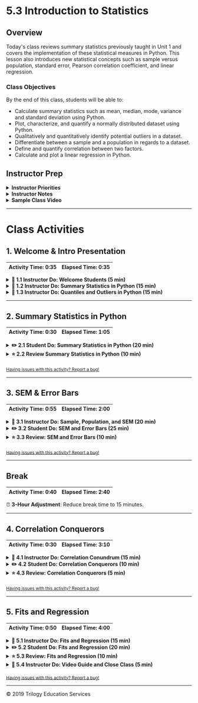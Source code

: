 # 5.3 Introduction to Statistics

## Overview

Today's class reviews summary statistics previously taught in Unit 1 and covers the implementation of these statistical measures in Python. This lesson also introduces new statistical concepts such as sample versus population, standard error, Pearson correlation coefficient, and linear regression.

### Class Objectives

By the end of this class, students will be able to:

* Calculate summary statistics such as mean, median, mode, variance and standard deviation using Python.
* Plot, characterize, and quantify a normally distributed dataset using Python.
* Qualitatively and quantitatively identify potential outliers in a dataset.
* Differentiate between a sample and a population in regards to a dataset.
* Define and quantify correlation between two factors.
* Calculate and plot a linear regression in Python.

## Instructor Prep

<details>
  <summary><strong>Instructor Priorities</strong></summary>

* Students should be able to plot and characterize a dataset using Matplotlib.

* Students should be able to determine which Python module is most appropriate to calculate their summary statistics depending on their datasets.

* Students should be able to identify when they have a sample dataset versus a population dataset.

* Students should be able to differentiate between a correlation and a regression analysis.

</details>

<details>
    <summary><strong>Instructor Notes</strong></summary>

* You may find that this lesson falls on a weekday due to a holiday shifting the course schedule. In this case, we have provided notes within the LP that will allow you to **easily adjust the length of the lesson to fit into a weekday class**.

  * Be on the lookout for a ⏰**3-Hour Adjustment** note at the top of activities in this Lesson Plan. If this class is being taught on a weekday, please utilize the directions found in the note. Keep in mind that breaks will be reduced from 40 minutes to the typical 15 minutes for a weekday class as well.

  * Shortening these activities could potentially limit the students' ability to finish them, so please remind them to utilize office hours to clear up any questions they may have.

* To facilitate discussion as well as provide supplemental visual aids, a slide deck has been provided to accompany the beginning of each instructor activity today. All of the content in the slide deck is contained within the lesson plan. Therefore, use of the provided slides is optional.

* The slideshows are for instructor use only. When distributing slides to students, please first export the slides to a PDF file. You may then distribute the PDF file through Slack.

* The goal with today's material is to empower students to use statistical tools for describing and discussing data. To that end, take your time and ensure that students understand the concepts behind each statistical topic before discussing the functions in Python.

* To minimize the extent to which today's lesson might feel thematic discontinuous with the previous days' work with Matplotlib, emphasize taking a _graphical_ approach to understanding today's concepts.

* Please refer to our [Student FAQs](../../../05-Instructor-Resources/README.md#unit-05-matplotlib) for answers to questions frequently asked by students of this program. If you have any recommendations for additional questions, feel free to log an issue or a pull request with your desired additions.

* Have your TAs refer to the [Time Tracker](TimeTracker.xlsx) to keep the class on track.

</details>

<details>
  <summary><strong>Sample Class Video</strong></summary>
* To view an example class lecture, see: [Class Video](https://codingbootcamp.hosted.panopto.com/Panopto/Pages/Viewer.aspx?id=34a319b8-0492-4c84-9e22-562643ad52d5). Note that the video may not reflect the most recent lesson plan.

</details>

- - -

# Class Activities

## 1. Welcome & Intro Presentation

| Activity Time:       0:35 |  Elapsed Time:      0:35  |
|---------------------------|---------------------------|

<details>
  <summary><strong>📣 1.1 Instructor Do: Welcome Students (5 min)</strong></summary>

* Open the [slideshow](https://docs.google.com/presentation/d/1pa6h261pEwK6EG0MpmlDpo6DCvAQnqUz1ep1uQEs_e4) and use slides 1–4 to facilitate your welcome to the class while covering the following talking points:

  * Welcome to Day 3 of Matplotlib. Today's lesson will focus on bringing together our knowledge of fundamental statistics with Matplotlib and SciPy.

  * Once we are comfortable with the basic statistics in Python, we will introduce a few new statistical concepts and models that students can use in their projects.

</details>

<details>
  <summary><strong>📣 1.2 Instructor Do: Summary Statistics in Python (15 min)</strong></summary>

* Open the [slideshow](https://docs.google.com/presentation/d/1pa6h261pEwK6EG0MpmlDpo6DCvAQnqUz1ep1uQEs_e4) and use slides 5–14 to accompany the demo. Discuss the following talking points:

* Begin by asking the class to define the measure of central tendency.

* Remind the students the measure of central tendency is the center of a dataset, and is commonly referred to as an average.

  * The most common measures of central tendency are the **mean**, **median** and **mode**.

  * The **mean** of a dataset is what is known as the arithmetic average of a dataset. It is calculated from the sum all of the numbers divided by the number of elements in a dataset.

  * The **median** of a dataset is the middle element. It is calculated from listing the data numerically and selecting the middle element. For even-length datasets, the average of the 2 center elements is the median of the dataset.

  * The **mode** of a dataset is the most frequently occurring element. The mode can be used for either numeric or categorical data.

    ![Categorical Mode](Images/catagorical_mode.png)

* Explain that with Python, there are a number of ways to measure the central tendency of the data. However, for this class we will be looking at the NumPy and SciPy packages and modules.

  * We will use the NumPy package to test for `mean` and `median` and use the SciPy package to test for `mode`.

  * The reason we need to use both NumPy and SciPy modules to calculate the measures of central tendency is that mode is not a function in NumPy. This is likely because NumPy is a very lightweight module and calculating the mode can be computationally intensive.

* Point out that for those curious, Pandas also provides functions to measure central tendency, but students will need to look at the documentation on their own.

* Explain that the main focus of today is learning how to characterize, analyze, and visualize new data.

  * The reason we would want to plot new data as soon as possible is to identify key characteristics about the data.

  * Key characteristics can include if the data is normally distributed, if the data is multimodal, or if there are clusters in the data.

  * Data is considered normally distributed when measurements are obtained independent of one another.

  * Another characteristic of normally distributed data is that its distribution follows a characteristic bell-curve shape.

* Ask the students to define **variance** and **standard deviation**.

  * **Variance** is the measurement of how far each number in the dataset is away from the mean of the dataset.

  * **Standard deviation** is the square root of the variance.

  * When calculating the variance and standard deviation in Python, we will use the NumPy module.

* Open the example notebook [01-Ins_Summary_Statistics/samples.ipynb](Activities/01-Ins_Summary_Statistics/Solved/samples.ipynb).

* Execute the first 3 blocks of code.

```python
# Dependencies
import pandas as pd
import matplotlib.pyplot as plt
import scipy.stats as sts
import numpy as np

# Read in the LAX temperature data
temperature_df = pd.read_csv('../Resources/lax_temperature.csv')
temperatures = temperature_df['HourlyDryBulbTemperature']

# Demonstrate calculating measures of central tendency
mean_numpy = np.mean(temperatures)
print(f"The mean temperature at the LAX airport is {mean_numpy}")

median_numpy = np.median(temperatures)
print(f"The median temperature at the LAX airport is {median_numpy}")

mode_scipy = sts.mode(temperatures)
print(f"The mode temperature at the LAX airport is {mode_scipy}")
```

* Explain to the students that this first dataset contains National Oceanic and Atmospheric Administration temperature measurements taken at the Los Angeles International (LAX) airport.

  * To calculate the mean, NumPy provides a decimal with far too much precision. Therefore we should always round the output of `numpy.mean`. In most cases, rounding the mean to the nearest hundredth decimal is sufficient.

  * To calculate the median, NumPy also can provide a decimal with far too much precision. However, with this dataset, the median was already rounded.

  * To calculate the mode, the `scipy.stats` module returns 2 arrays, one for all mode values, another for the frequency of each mode.

* Remind the students that the easiest way to assert if a dataset has multiple modes, clusters of values, or if the dataset is normally distributed, is to plot the data using Matplotlib.

* Execute the next block of code.

```python
# Characterize the data set using matplotlib and stats.normaltest
plt.hist(temperatures)
plt.xlabel('Temperature (°F)')
plt.ylabel('Counts')
plt.show()
print(sts.normaltest(temperatures.sample(50)))
```

![the histogram of the temperature data appears normally distributed](Images/intro_norm_dist.png)

* Point out to the students that there only appears to be one mode in the dataset. Furthermore, the distribution of temperatures around the mode seems to form a bell curve.

  * This bell-curve characteristic is known in statistics as a **normal distribution**.

  * The theory behind a **normal distribution** is outside of the scope of this lesson, but it is important to know whether your data is normally distributed.

* Explain that many statistical tests assume that the data is normally distributed. Using such statistical tests when the data is _not_ normally distributed can cause us to draw incorrect conclusions.

  * The `stats.normaltest` function offers a more quantitative verification of normal distribution.

  * When we used `stats.normaltest` in our example code, we also used the Pandas `DataFrame.sample` function.

  * Because `stats.normaltest` function assumes a relatively small sample size, we could not run the test on our entire temperature data. Therefore, we must test on a subset of randomly selected values using Pandas's `DataFrame.sample` function.

  * We interpret the results of `stats.normaltest` using the **p** value. A **p** value 0.05 or larger indicates normally distributed data.

  * Because our **p** value is approximately 0.05 or greater, we can conclude that this distribution is normal.

* Execute the next code block.

```python
# Demonstrate calculating the variance and standard deviation using the different modules
var_numpy = np.var(temperatures,ddof = 0)
print(f"The population variance using the NumPy module is {var_numpy}")

sd_numpy = np.std(temperatures,ddof = 0)
print(f"The population standard deviation using the NumPy module is {sd_numpy}")
```

* Point out that to calculate the total variance or standard deviation in NumPy, we must provide the list of numbers as well as `ddof =0`.

  * The `ddof = 0` argument is to ensure we calculate the population variance and standard deviation.

  * We will talk about sample versus population later in the class.

* Execute the next code block.

```python
# Calculate the 68-95-99.7 rule using the standard deviation
print(f"Roughly 68% of the data is between {round(mean_numpy-sd_numpy,3)} and {round(mean_numpy+sd_numpy,3)}")
print(f"Roughly 95% of the data is between {round(mean_numpy-2*sd_numpy,3)} and {round(mean_numpy+2*sd_numpy,3)}")
print(f"Roughly 99.7% of the data is between {round(mean_numpy-3*sd_numpy,3)} and {round(mean_numpy+3*sd_numpy,3)}")
```

* Remind students that when we have a dataset that is normally distributed, we can use the **68-95-99.7** rule to characterize the data.

  * The **68-95-99.7** rule states that roughly 68% of all values in normally distributed data fall within one standard deviation of the mean (in either direction). Additionally, 95% of the values fall within two standard deviations, and 99.7% of the values fall within three standard deviations.

* Ask the students to define the **z-score**.

  * The z-score is the number of standard deviations a given number is from the mean of the dataset.

  * To calculate a z-score in Python, we must use the SciPy `stats.zscore` function.

* Execute the next code block.

```python
# Demonstrate calculating the z-scores using SciPy
z_scipy = sts.zscore(temperatures)
print(f"The z-scores using the SciPy module are {z_scipy}")
```

* Point out that the output of `stats.zscore` is a list of z-scores that is equal in length to the list of temperatures. Therefore, if we want to know the z-score for any given value, we must find use index of that value from the temperature list.

* Slack out the solution notebook for students to refer to later.

</details>

<details>
  <summary><strong>📣 1.3 Instructor Do: Quantiles and Outliers in Python (15 min)</strong></summary>

* ⏰**3-Hour Adjustment**: Reduce activity time to 10 minutes.

* Open the [slideshow](https://docs.google.com/presentation/d/1pa6h261pEwK6EG0MpmlDpo6DCvAQnqUz1ep1uQEs_e4) and use slides 15–20 to accompany the beginning of this section.

* Begin this section by asking the class to define **quantiles**, **quartiles**, and **outliers**.

  * **Quantiles** are a way to divide our data into well-defined regions based on their order in a ranked list. The 2 most common quantiles used are **quartiles** and **percentiles**.

  * **Quartiles** divide the sorted data into 4 equal-sized groups and the median is known as the second quartile.

  * An **outlier** is an extreme value in a dataset that can skew a dataset. An **outlier** is typically identified as a value that is 1.5 * IQR (**interquartile range**) beyond the first and third quartiles.

  * We can visually identify quartiles and outliers using a box and whisker plot. Alternatively, we can identify quartiles using the `1.5 * IQR` rule.

  * When datasets are too large to identify the outliers visually, or when analysis requires more quantitative measures, we should calculate the interquartile range manually using Python modules.

* Now open the activity notebook: [02-Ins_Quartiles_and_Outliers/samples.ipynb](Activities/02-Ins_Quartiles_and_Outliers/Solved/samples.ipynb).

* Execute the first 2 blocks of code.

```python
# Dependencies
import pandas as pd
import numpy as np
import matplotlib.pyplot as plt

# Example outlier plot of reaction times
times = [96,98,100,105,85,88,95,100,101,102,97,98,5]
fig1, ax1 = plt.subplots()
ax1.set_title('Reaction Times at Baseball Batting Cage')
ax1.set_ylabel('Reaction Time (ms)')
ax1.boxplot(times)
plt.show()
```

![reaction times boxplot](Images/outlier_batting.png)

* Explain that this first dataset is a theoretical collection of reaction times measured at a baseball batting cage.

* Explain that a box and whisker plot is widely used in data science due to the amount of information it provides at-a-glance.

  * We render a box and whisker plot in Matplotlib using the `pyplot.boxplot` function.

  * The `pyplot.boxplot` function simply requires a list of numbers to draw.

  * The red line in the box plot is the median of the data.

  * The box surrounding the median is the IQR.

  * The whiskers that protrude from the box in the plot can be modified depending on the use, but by default represent 1.5 * IQR, or the outlier boundaries.

  * The data points that are located beyond the whiskers in the plot are potential outliers.

  * In this dataset, the 2 smallest data points appear to be outliers.

* Show the students an annotated boxplot for visual guidance.

![the annotated boxplot](Images/outlier_boxplot_annot.png)

* Execute the next block of code.

```python
# We need to sort the data to determine which could be outliers
times.sort()
print(times)
```
* Explain that once we have identified potential outliers in a box and whisker plot, we can use the sorted dataset to estimate which of the data points fall outside the outlier boundary.

* Point out that the 5 ms and 85 ms times are outside of the whiskers and may merit investigation.

* Execute the next block of code.

```python
# The second example again looks at the LAX temperature data set and computes quantiles
temperature_df = pd.read_csv('../Resources/lax_temperature.csv')
temperatures = temperature_df['HourlyDryBulbTemperature']

fig1, ax1 = plt.subplots()
ax1.set_title('Temperatures at LAX')
ax1.set_ylabel('Temperature (°F)')
ax1.boxplot(temperatures)
plt.show()
```

![The LAX temperatures have too many data points to identify outliers](Images/outliers_temperatures.png)

* Explain to the students that this example is looking back at the LAX temperatures from NOAA.

  * This dataset has over 3,000 data points and we already know it to be normally distributed.

  * When we know a dataset is normally distributed, we can expect at least a few data points to be potential outliers.

* Explain to the class that we can also identify potential outliers using Pandas.

* Explain that we can use Pandas to easily calculate the interquartile range to generate the outlier boundaries.

* Execute the next block of code.

```python
# If the data is in a dataframe, we use pandas to give quartile calculations
quartiles = temperatures.quantile([.25,.5,.75])
lowerq = quartiles[0.25]
upperq = quartiles[0.75]
iqr = upperq-lowerq

print(f"The lower quartile of temperatures is: {lowerq}")
print(f"The upper quartile of temperatures is: {upperq}")
print(f"The interquartile range of temperatures is: {iqr}")
print(f"The the median of temperatures is: {quartiles[0.5]} ")

lower_bound = lowerq - (1.5*iqr)
upper_bound = upperq + (1.5*iqr)
print(f"Values below {lower_bound} could be outliers.")
print(f"Values above {upper_bound} could be outliers.")
```

* Point out that Pandas's `quantile` function requires decimal values between 0 and 1. In addition you must pass the quantile as the index instead of relative index values.

```python
# You cannot pass a 0 index to retrieve the first element,
# it requires the actual value of 0.25
lowerq = quartiles[0.25]
```

* Point out that once you have calculated the IQR, you can create the boundaries to quantitatively determine any potential outliers.

* Slack out the solution notebook for students to refer to in the next activity.

</details>

- - -

## 2. Summary Statistics in Python

| Activity Time:       0:30 |  Elapsed Time:      1:05  |
|---------------------------|---------------------------|

<details>
  <summary><strong>✏️ 2.1 Student Do: Summary Statistics in Python (20 min)</strong></summary>

* ⏰**3-Hour Adjustment**: Reduce activity time to 15 minutes.

* **File**: [California Housing Data](Activities/03-Stu_Summary_Stats_Python/Resources/California_Housing.csv)

* **Instructions:** [README.md](Activities/03-Stu_Summary_Stats_Python/README.md)

* In this activity, students will be tasked with calculating a number of summary statistics using California housing data.

* You may choose to open the [slideshow](https://docs.google.com/presentation/d/1pa6h261pEwK6EG0MpmlDpo6DCvAQnqUz1ep1uQEs_e4) and use slides 21–23 to accompany this activity.

</details>

<details>
  <summary><strong>⭐ 2.2 Review Summary Statistics in Python (10 min)</strong></summary>

* Open the solution to the previous activity: [03-Stu_Summary_Stats_Python/Solved/summary_stats.ipynb](Activities/03-Stu_Summary_Stats_Python/Solved/summary_stats.ipynb)

* Explain and run through the first 2 blocks of code.

```python
# Dependencies
import pandas as pd
import matplotlib.pyplot as plt
import scipy.stats as sts

# Read in the california housing data set
california_data = pd.read_csv('../Resources/California_Housing.csv')
california_data.head()
```

* Explain that the first few blocks of code simply read in the California housing data from the Resources folder using Pandas.

* Execute the next block of code.

```python
# Determine which measure of central tendency is most appropriate to describe the Population
plt.hist(california_data['Population'])
plt.xlabel('Population')
plt.ylabel('Counts')
plt.show()
print(california_data['Population'].mean())
print(california_data['Population'].median())
print(california_data['Population'].mode())
```

![The matplotlib hist plot allows us to determine the most appropriate measure of central tendency](Images/review_population.png)

* Explain that in most cases we would plot the data using a histogram to determine the most appropriate means of measuring the central tendency.

* Point out that this data appears to be right skewed, so the median is arguably the most appropriate.

* Explain that because the mean, median, and mode all are between 1,100 and 1,400, all 3 measures of central tendency describe the center of the dataset.

  * Point out that all 3 measures are roughly the same due to the limited number of data points in the data set.

  * Caution students that when data sets are larger, the mean becomes more affected by the skew and will no longer describe the center of the data.

* Execute the next code block.

```python
# Determine if the house age in California is normally distributed
plt.hist(california_data['HouseAge'])
plt.xlabel('House Age (years)')
plt.ylabel('Counts')
plt.show()
print(sts.normaltest(california_data["HouseAge"].sample(100)))
```

![The matplotlib hist plot allows us to also determine if the data looks normally distributed](Images/review_age.png)

* Point out that this data is a little fatter than a normal bell-curve shape, but it visually resembles a normal distribution.

* Remind the students that when a data set is large we have to be careful how we identify normal distribution.

* Explain that in order to calculate how normally distributed the data is, we must first take a random sample of rows using the Pandas' `sample` function. Once we have our sample data we can test for normality using `stats.normaltest`.

* Point out that running the `normaltest` several times results in the **p** value fluctuating around or above 0.05, which means the data is normally distributed.

* Execute the next code block.

```python
# Determine if there are any potential outliers in the average occupancy in California
quartiles = california_data['AveOccup'].quantile([.25,.5,.75])
lowerq = quartiles[0.25]
upperq = quartiles[0.75]
iqr = upperq-lowerq

print(f"The lower quartile of occupancy is: {lowerq}")
print(f"The upper quartile of occupancy is: {upperq}")
print(f"The interquartile range of occupancy is: {iqr}")
print(f"The the median of occupancy is: {quartiles[0.5]} ")

lower_bound = lowerq - (1.5*iqr)
upper_bound = upperq + (1.5*iqr)
print(f"Values below {lower_bound} could be outliers.")
print(f"Values above {upper_bound} could be outliers.")

outlier_occupancy = california_data.loc[(california_data['AveOccup'] < lower_bound) | (california_data['AveOccup'] > upper_bound)]
outlier_occupancy
```

* Explain that we can use the 1.5 * IQR rule to identify potential outliers in the dataset.

* Explain that once we have the lower and upper outlier bounds, we can use Pandas to filter the data. Show the code that filters the dataframe using `loc` and the output dataframe.

* Point out that there are 100 potential outliers in the "Average Occupancy".

* Execute the next code block.

```python
# With the potential outliers, what is the lowest and highest median income (in $1000s) observed?
print(f"The minimum median income of the potential outliers is {outlier_occupancy['MedInc'].min()}")
print(f"The maximum median income of the potential outliers is {outlier_occupancy['MedInc'].max()}")
```

* Explain that once we have the filtered dataframe, we can use the `min` and `max` functions on the median income column to determine the min and max values.

* Execute the final code block.

```python
# Bonus - plot the latitude and longitude of the California housing data using Matplotlib, color the data points using the median income of the block.
plt.scatter(california_data['Longitude'],california_data['Latitude'],c=california_data['MedInc'])
clb = plt.colorbar()
plt.xlabel("Latitude")
plt.ylabel("Longitude")
clb.set_label("Median Income")
plt.show()
```

![Plotting latitude and longitude on a scatter plot creates a rough geographical outline](Images/california_map.png)

* Point out if we plot the latitude and longitude on a scatter plot we get a rough outline of the state of California.

* Explain that by coloring the data points median income data, a trend emerges from where the outliers are relative to their position in the state.

* Point out it appears that Los Angeles may have some potential outliers in the data along with some in Northern California. Neat!

* Slack out the solution for students to review later.

</details>

<sub>[Having issues with this activity? Report a bug!](https://form.jotform.com/93104673884161?activityTitle=2.%20Summary%20Statistics%20in%20Python&lessonTitle=Introduction%20to%20Statistics&lessonNumber=5.3)</sub>

- - -

## 3. SEM & Error Bars

| Activity Time:       0:55 |  Elapsed Time:      2:00  |
|---------------------------|---------------------------|

<details>
  <summary><strong>📣 3.1 Instructor Do: Sample, Population, and SEM (20 min)</strong></summary>

* Open the [slideshow](https://docs.google.com/presentation/d/1pa6h261pEwK6EG0MpmlDpo6DCvAQnqUz1ep1uQEs_e4) and use slides 24–29.

* Begin the activity by introducing the following scenario: Weeks before Election Day, a local newspaper in a hypothetical city wants to predict the winner of the mayoral election. The newspaper will poll voters for their intended candidate. Point out the following:

  * It would be prohibitively expensive to ask every voter in the city whom they will vote for, nor is it possible to know exactly which people will go out and vote on Election Day.

  * The newspaper must therefore ask a _subset_ of all eligible voters in the city about their voting habits and _extrapolate_ information from the results.

  * In this scenario, the newspaper decides to poll 1,000 eligible voters shopping at grocery stores across the city.

  * By using the polling results from the 1,000 eligible voters, the newspaper can try to make an accurate prediction of the mayoral election outcome.

* Explain that this hypothetical scenario is an example of a **sample** data set versus a **population** data set.

  * In statistics, a **population** is a complete data set that contains all possible elements of a study or experiment.

  * In this scenario, the population data set would be the voting habits of all eligible voters in the city.

  * In statistics, a **sample** is a subset of a population dataset, where not all elements of a study or experiment are collected or measured.

  * In this scenario, the sample dataset is the 1,000 eligible voters polled across the city.

  * In data science, the concept of sample versus population does not strictly apply to people or animals. Any comprehensive dataset is considered a population, and any dataset that is a subset of a larger data set is considered a sample.

* Open the example file: [05-Ins_Standard_Error/standard_error.ipynb](Activities/04-Ins_Standard_Error/Solved/standard_error.ipynb).

* Execute the first 2 blocks of code to bring in the fuel economy dataset.

```python
# Dependencies
import pandas as pd
import random
import matplotlib.pyplot as plt
import numpy as np
from scipy.stats import sem

# Set the seed so our data is reproducible
random.seed(42)

# Sample versus population example fuel economy
fuel_economy = pd.read_csv('../Resources/2019_fuel_economy.csv')

# First overview the data set - how many factors, etc.
print(fuel_economy.head())
```

* Explain that in this example we will be looking at 2019 vehicle fuel economy data from [fueleconomy.gov](https://https://www.fueleconomy.gov/feg/download.shtml). Our population data contains the fuel economy data for all 1,242 different 2019 model vehicles tested by the U.S. Department of Energy in 2018.

* Calculate the population mean and standard deviation using the notebook.

```python
# Calculate the summary statistics and plot the histogram of the entire population data
print(f"The mean MPG of all vehicles is: {round(fuel_economy.Combined_MPG.mean(),2)}")
print(f"The standard deviation of all vehicle's MPG is: {round(fuel_economy.Combined_MPG.std(),2)}")
```

* The mean miles per gallon of all vehicles tested is 23.33, while the standard deviation of all vehicles tested is 5.94.

* Plot the histogram of the fuel efficiency of all vehicles tested using the notebook.

```python
plt.hist(fuel_economy.Combined_MPG)
plt.xlabel("Fuel Economy (MPG)")
plt.ylabel("Number of Vehicles")
plt.show()
```

![This is the histogram of the population fuel economy data.](Images/fuel_economy_hist.png)

* Point out to the students that when it comes to selecting a sample dataset, it is important to obtain a dataset that is representative of the entire population.

* Subset the fuel economy data set using `fuel_economy.iloc[range(766,856)]` and calculate the mean and standard deviation of this sample. Plot the histogram of the sample data.

```python
# Calculate the summary statistics and plot the histogram of the sample data using iloc
subset = fuel_economy.iloc[range(766,856)]
print(f"The mean MPG of all vehicles is: {round(subset.Combined_MPG.mean(),2)}")
print(f"The standard deviation of all vehicle's MPG is: {round(subset.Combined_MPG.std(),2)}")
plt.hist(subset.Combined_MPG)
plt.xlabel("Fuel Economy (MPG)")
plt.ylabel("Number of Vehicles")
plt.show()
```

![This is the histogram of the sample data obtained non-randomly.](Images/fuel_economy_bias_hist.png)

* Point out to the students that this sample data contains 90 data points from the fuel economy population dataset.

  * This sample data does not represent the population dataset well; the sample mean is much lower than the population mean and the sample standard deviation is far smaller than the population standard deviation.

  * The reason this sample does not represent the population data well is because it was not obtained using **random sampling**.

  * The random sampling is a technique in data science in which every subject or data point has an equal chance of being included in the sample.

  * This technique increases the likelihood that even a small sample size will include individuals from each group in the population.

* Subset the fuel economy dataset using `fuel_economy.sample(90)` and calculate the mean and standard deviation of this sample. Plot the histogram of the sample data.

```python
# Calculate the summary statistics and plot the histogram of the sample data using random sampling
subset = fuel_economy.sample(90)
print(f"The mean MPG of all vehicles is: {round(subset.Combined_MPG.mean(),2)}")
print(f"The standard deviation of all vehicle's MPG is: {round(subset.Combined_MPG.std(),2)}")
plt.hist(subset.Combined_MPG)
plt.xlabel("Fuel Economy (MPG)")
plt.ylabel("Number of Vehicles")
plt.show()
```

![This is the histogram of the sample data obtained using random sampling.](Images/fuel_economy_random_hist.png)

* Point out to the students that Pandas' `DataFrame.sample()` function uses random sampling to subset the DataFrame, creating a sample that is far more likely to represent the population data.

* Compare and contrast the calculated sample mean, standard deviations, and plots from both sample data sets.

  * Visually, the random sample has the same right skew to the distribution as the population data compared to the more normal distribution from the sliced sample.

  * The mean and standard deviation of the random sample are far closer to the population mean and standard deviation compared to the sliced sample.

* Caution the students that when describing a sample dataset using summary statistics such as the mean, quartiles, variance, and standard deviation, these statistical values are imperfect.

  * Fortunately, there are ways of quantifying the trustworthiness of a sample dataset.

* Open the notebook up again and look at the next block of code.

  * The population mean mpg in the fuel economy data set is 23.33, while the population standard deviation of all vehicles is 5.94.

  * The standard deviation is seemingly large compared to the mean, especially considering there are 1,242 vehicles in the dataset.
  The larger standard deviation is most likely due to the variety of vehicle types in the dataset.

* Ask the students to answer the following question: If we were to randomly select 30 cars from this dataset, would we expect the mean and standard deviation to look the same or different than the population mean and standard deviation?

  * A good answer is that we should expect a similar mean and standard deviation because the sample was selected randomly, but it will not be exactly the same.

* Explain that in order for us to estimate how well a sample is representative of the total population, we calculate the **standard error** (**standard error of the mean**, or SEM) of the sample.

  * The standard error describes how far a sample's mean is from the population's "true" mean.

  * The standard error is a function of sample size; as sample size increases, the standard error decreases.

* Reassure students that the formula for standard error is unimportant. There is a [function in SciPy](https://docs.scipy.org/doc/scipy/reference/generated/scipy.stats.sem.html) that calculates standard error for us.

* Using the notebook, create a new sample dataset from the fuel economy population data using `fuel_economy.sample(30)`. Demonstrate to the students how to calculate the SEM value using SciPy's `stats.sem` function.

```python
# Generate a new 30 vehicle sample and calculate the SEM of the sample
sample = fuel_economy.sample(30)
print(f"The SEM value for the sample fuel economy data is {sem(sample.Combined_MPG)}")
```

* Explain that one of the most common uses of SEM in data science is to compare and contrast sample data across a sample set. One easy way to visualize the differences in standard error across samples is to generate **error bars** on a scatter or line plot.

* Use the notebook to create a sample set of 10 samples, each containing 30 vehicles from the fuel economy population data.

```python
# Create a sample set of 10, each with 30 vehicles
vehicle_sample_set = [fuel_economy.sample(30) for x in range(0,10)]
```

* Demonstrate how to calculate the mean and SEM of each sample using list comprehension and plot the data using Matplotlib's `pyplot.errorbar` function.

```python
# Generate the plot data for each sample
means = [sample.Combined_MPG.mean() for sample in vehicle_sample_set]
standard_errors = [sem(sample.Combined_MPG) for sample in vehicle_sample_set]
x_axis = np.arange(0, len(vehicle_sample_set), 1) + 1

# Setting up the plot
fig, ax = plt.subplots()
ax.errorbar(x_axis, means, standard_errors, fmt="o")
ax.set_xlim(0, len(vehicle_sample_set) + 1)
ax.set_ylim(20,28)
ax.set_xlabel("Sample Number")
ax.set_ylabel("Mean MPG")
plt.show()
```

![This plot demonstrates error bars on our sample means.](Images/13-errorbars.png)

* Reiterate that the standard error essentially tells us how likely it is that the sample's mean is "close" to the population's mean—the one we actually care seek to estimate.

  * The error bars that are the largest are the samples whose mean is the least likely to represent the population mean.

  * If the standard error of the samples is too large, we can increase the number of data points in the sample to reduce the standard error.

* Slack out the solution notebook for students to refer to during the next activity.

</details>

<details>
  <summary><strong>✏️ 3.2 Student Do: SEM and Error Bars (25 min)</strong></summary>

* ⏰**3-Hour Adjustment**: Reduce activity time to 15 minutes.

* **File**: [06-Stu_Standard_Error/samples.ipynb](Activities/05-Par_Standard_Error/Unsolved/samples.ipynb)

* **Instructions:** [README.md](Activities/05-Par_Standard_Error/README.md)

* In this activity, students will work with a partner to characterize sample data from a Boston housing dataset. Be sure students compare their calculated values between one another as they progress through the activity.

* You may choose to open the [slideshow](https://docs.google.com/presentation/d/1pa6h261pEwK6EG0MpmlDpo6DCvAQnqUz1ep1uQEs_e4) and use slides 30–34 to accompany this activity.

</details>

<details>
  <summary><strong>⭐ 3.3 Review: SEM and Error Bars (10 min)</strong></summary>

* Open the solution to the previous activity: [05-Par_Standard_Error/samples.ipynb](Activities/05-Par_Standard_Error/Solved/samples.ipynb).

* Explain that the first few lines simply load in the Boston housing data and print out the description.

```python
# Dependencies
from matplotlib import pyplot as plt
import numpy as np
import pandas as pd
from sklearn.datasets import load_boston
from scipy.stats import sem

# Import the Boston housing data set and get description
boston_dataset = load_boston()
print(boston_dataset.DESCR)
```

* Point out in the description there are 13 numerical or categorical predictive attributes and one target attribute.

  * The target attribute "MEDV" contains the housing values we are looking for; it is the median value of owner-occupied homes (in thousands of dollars).

  ![This is the easiest means of creating a DataFrame and then adding an additional column.](Images/15-building-dataframe.png)

* Point out that the easiest way to create a sample set is to combine list comprehension with Pandas.

```python
# Create a bunch of samples, each with sample size of 20
nsamples = 25
div = 20
samples = [housing_data.sample(div) for x in range(0,nsamples)]
```

* Explain that we can also use list comprehension to calculate the means and SEMs for each sample.

```python
# Calculate means
means = [s.MEDV.mean() for s in samples]
# Calculate standard error on means
sems = [sem(s.MEDV) for s in samples]
```

* Explain that once we have the means and SEM values for each sample, we can plot these using Matplotlib's `pyplot.errorbar` function.

```python
# Plot sample means with error bars
fig, ax = plt.subplots()
ax.errorbar(np.arange(0, len(samples), 1)+1,means, yerr=sems, fmt="o", color="b",
            alpha=0.5, label="Mean of House Prices")
ax.set_xlim(0, len(means)+1)
ax.set_xlabel("Sample Number")
ax.set_ylabel("Mean of Median House Prices ($1000)")
plt.legend(loc="best", fontsize="small", fancybox=True)
plt.show()
```

  ![Demonstrating the plot itself](Images/15-plot.png)

* Explain that we can visually compare the means across the sample set using the plot, or quantitatively by computing the range of SEMs.

* Explain that the next block of code determines the smallest SEM and which sample the SEM was derived from.

```python
# Determine which sample's mean is closest to the population mean
print(f"The smallest SEM observed was {min(sems)}")
samp_index = sems.index(min(sems))
print(f"The sample with the smallest SEM is sample {samp_index+1}")
```
* Explain that we can then compare the sample with the smallest SEM against the entire population and look at their means.

  * The sample's mean should be very close to the population's mean.

* Repeat the sampling code using different a sample size of 100, and reproduce the error bar plot as well as the range of SEM values for the dataset. Repeat the code again with a sample size of 500.

```python
# Recreate the sample set with sample size of 100
nsamples = 25
div = 100
samples = [housing_data.sample(div) for x in range(0,nsamples)]

# Recreate the sample set with sample size of 500
nsamples = 25
div = 500
samples = [housing_data.sample(div) for x in range(0,nsamples)]
```

* Point out to the students that as sample size increases, the standard error decreases for all samples. The range of SEM values across the sample set will decrease as well.

* Explain that from this observation, we can conclude that as sample size increases, the samples become more and more representative of the population dataset.

* Slack out the solution for students to review later.

</details>

<sub>[Having issues with this activity? Report a bug!](https://form.jotform.com/93104673884161?activityTitle=3.%20SEM%20and%20Error%20Bars&lessonTitle=Introduction%20to%20Statistics&lessonNumber=5.3)</sub>

- - -

## Break

| Activity Time:       0:40 |  Elapsed Time:      2:40  |
|---------------------------|---------------------------|

⏰ **3-Hour Adjustment**: Reduce break time to 15 minutes.

- - -

## 4. Correlation Conquerors

| Activity Time:       0:30 |  Elapsed Time:      3:10  |
|---------------------------|---------------------------|

<details>
  <summary><strong>📣 4.1 Instructor Do: Correlation Conundrum (15 min)</strong></summary>

* Open the [slideshow](https://docs.google.com/presentation/d/1pa6h261pEwK6EG0MpmlDpo6DCvAQnqUz1ep1uQEs_e4) and use slides 34–40 to cover the following talking points.

  * Often in data analysis we will ask the question "Is there any relationship between Factor A and Factor B?" This concept is known in statistics as **correlation**.

* Show the students the plot of a perfect positive correlation:

  ![This is an ideal positive correlation.](Images/corr_ideal_pos.png)

  * This is an example of a **positive correlation**. When two factors are positively correlated, they move in the same direction.

  * When the factor on the x-axis increases, the factor on the y-axis increases as well.

* Show the plot of a perfect negative correlation:

  ![This is an ideal negative correlation.](Images/corr_ideal_neg.png)

  * This is an example of a **negative correlation**. When two factors are negatively correlated, they move in opposite directions.

  * When the factor on the x-axis increases, the factor on the y-axis decreases.

* Show the students the plot with no correlation:

  ![This is no correlation.](Images/corr_none.png)

  * This is an example of two factors with **no correlation**. When two factors are not correlated, their values are completely independent between one another.

* Explain that with real-world data, it can be difficult to determine if two factors are correlated.

  * In statistics we can calculate the degree of correlation using the **Pearson correlation coefficient**.

  * The Pearson correlation coefficient is a quantitative measure that describes simultaneous movement (variability) of two factors.

    * The correlation coefficient, which is often indicated with the letter *r**, will always fall between –1 and 1.

    * An _r_ value of 1 indicates a perfect positive correlation, while an _r_ value of –1 indicates a perfect negative correlation.

    * An _r_ value of 0 means that there is no relationship between the two factors.

    * Most of the time, real-world data will not be the ideal case of -1,0, or 1. However, we can look at the correlation coefficient to determine how strongly or weakly two factors are related.

* Open the correlation example file, [06-Ins_Correlation_Conundrum](Activities/06-Ins_Correlation_Conundrum/Solved/correlation.ipynb), and execute the block of code to produce a real-world dataset.

```python
# Import the WHO dataset, drop missing data
who_data = pd.read_csv('../Resources/WHO_data.csv')
who_data = who_data.dropna()
who_data.head()
```

* Explain that for this example, we are looking at a dataset from the World Health Organization. This dataset contains a number of factors collected by WHO for each country regarding health, population, wealth and social tendencies.

* Execute the next four blocks of code to produce plots of different pairs of factors. Ask the class which pairs of factors they believe to be correlated.

  ![income versus alcohol](Images/correlation_plot1.png)

  ![population versus cell phones](Images/correlation_plot2.png)

  ![expenditure versus expectancy](Images/correlation_plot3.png)

  ![income versus measles](Images/correlation_plot4.png)

* Explain that all four of these pairs of factors are correlated with one another to varying degrees.

  * We will use the **Pearson correlation coefficient** to quantitate the degree of correlation.

  * We do not need to know the mathematical equation to derive the correlation coefficient. This is because most programming languages and analytical software have correlation functions built in or available through an imported module or package.

* Return to the notebook and execute the next block of code. This time, we will take the same pairs of factors and use SciPy's `stats.pearsonr` function to quantify the correlation.

```python
# The next example will compute the Pearson correlation coefficient between "Income per Capita" and "Average Alcohol Consumed"
income = who_data.iloc[:,1]
alcohol = who_data.iloc[:,8]
correlation = st.pearsonr(income,alcohol)
print(f"The correlation between both factors is {round(correlation[0],2)}")
```

* Explain that SciPy's `stats.pearsonr` function simply takes two numerical lists of values (i.e., two factors) and computes the Pearson correlation coefficient.

  * The output of the `stats.pearsonr` function returns both the _r_ value and a _p_ value. For now, we will only look at the _r_ value.

* Execute the next few blocks of code to reproduce the previous example's plots, but this time we accompany the plots with the Pearson's _r_ statistic.

![This is the code block that compares the plot with r-statistic.](Images/correlation_plot1_block.png)

* Point out to the students that across all four pairs of factors, we see the Pearson correlation coefficient range between .28 and .82. This means all four pairs of factors are positively correlated to varying degrees.

* Explain there is a general rule of thumb when describing the strength of a correlation in regards to the absolute value of r. Show the students the following table:

![the correlation rule of thumb](Images/correlation_table.png)

* Explain that we can use this table along with our calculated _r_ values to describe if there is any relationship between two factors.

* Finally, explain that calculating correlations across an entire dataset is a great way to try to find relationships between factors that one could test or investigate with more depth. But caution the students that correlations are not designed to determine the outcome of one variable from another—remember the saying that "correlation does not equal causation."

</details>

<details>
  <summary><strong>✏️ 4.2 Student Do: Correlation Conquerors (10 min)</strong></summary>

* **File:** [correlations.ipynb](Activities/07-Stu_Correlation_Conquerors/Unsolved/correlations.ipynb)

* **Instructions:** [README.md](Activities/07-Stu_Correlation_Conquerors/README.md)

* In this activity, students will be looking at different properties of wine to determine if wine characteristics are correlated.

* You may choose to open up the [slideshow](https://docs.google.com/presentation/d/1pa6h261pEwK6EG0MpmlDpo6DCvAQnqUz1ep1uQEs_e4) and use slides 41–43 to accompany this activity.

</details>

<details>
  <summary><strong>⭐ 4.3 Review: Correlation Conquerors (5 min)</strong></summary>

* Open the solution to the previous activity: [07-Stu_Correlation_Conquerors/Solved/correlations.ipynb](Activities/07-Stu_Correlation_Conquerors/Solved/correlations.ipynb).

* Explain that the first few lines simply load in the wine recognition data and print out the description.

```python
# Dependencies
import pandas as pd
import sklearn.datasets as dta
import scipy.stats as st
import matplotlib.pyplot as plt

# Read in the wine recognition data set from sklearn and load into Pandas
data = dta.load_wine()
wine_data = pd.DataFrame(data.data,columns=data.feature_names)
print(data.DESCR)
```

* Execute the next block of code to generate the malic_acid versus flavanoids scatter plot.

```python
# Plot malic_acid versus flavanoids on a scatterplot
malic_acid = wine_data.malic_acid
flavanoids = wine_data.flavanoids
plt.scatter(malic_acid,flavanoids)
plt.xlabel("Amount of Malic Acid")
plt.ylabel("Amount of Flavanoids")
plt.show()
```

![malic versus flavanoids](Images/correlation_malic_flav.png)

* Point out to the students that it appears that as the amount of malic acid increases, the amount of flavanoids decreases. However, this relationship is weak because the magnitude in which the flavanoids decrease is not consistent.

* Next, calculate the Pearson's correlation coefficient between malic acid and flavanoids.

```python
# Calculate the correlation coefficient between malic_acid and flavanoids
print(f"The correlation coefficient between malic acid and flavanoids is {round(st.pearsonr(malic_acid,flavanoids)[0],2)}")
```

* Explain that comparing the _r_ value of –0.41 to the "Strength of Correlation" table, we can confirm that the relationship between malic acid and flavanoids is a weak negative correlation.

* Now execute the next block of code to generate the alcohol versus color intensity scatter plot.

```python
# Plot alcohol versus color_intensity on a scatter plot
alcohol = wine_data.alcohol
color_intensity = wine_data.color_intensity
plt.scatter(alcohol,color_intensity)
plt.xlabel("Amount of Alcohol")
plt.ylabel("Intensity of Color")
plt.show()
```

![alcohol versus color intensity](Images/correlation_alc_color.png)

* Point out to the students that it appears that as the amount of alcohol increases, so does the color intensity. This relationship appears to be moderately correlated because the magnitude in which both factors increase is fairly consistent.

* Next, calculate the Pearson's correlation coefficient between alcohol and color intensity.

```python
# Calculate the correlation coefficient between alcohol and color intensity
print(f"The correlation coefficient between alcohol and color intensity is {round(st.pearsonr(alcohol,color_intensity)[0],2)}")
```

* Explain that when we compare the _r_ value of 0.55 to the  "Strength of Correlation", we confirm that the relationship between alcohol and color intensity is a moderate positive correlation.

* Finally, demonstrate using the Pandas `DataFrame.corr` function to generate the correlation matrix. Explain that we can use the `.corr()` function along with the Pandas `Dataframe.unstack()` function to easily compare all factors in a DataFrame with one another.

```python
# Generate the correlation DataFrame and sort all pairs of values
wine_corr = wine_data.corr()
wine_corr.unstack().sort_values()
```

* Point out to the students the pair of factors that has the strongest negative correlation is malic acid versus hue. Conversely, any factor compared to itself will always be perfectly correlated with a value of 1.

* Slack out the solution for students to review later.

</details>

<sub>[Having issues with this activity? Report a bug!](https://form.jotform.com/93104673884161?activityTitle=4.%20Correlation%20Conquerors&lessonTitle=Introduction%20to%20Statistics&lessonNumber=5.3)</sub>

- - -

## 5. Fits and Regression

| Activity Time:       0:50 |  Elapsed Time:      4:00  |
|---------------------------|---------------------------|

<details>
  <summary><strong>📣 5.1 Instructor Do: Fits and Regression (15 min)</strong></summary>

* ⏰**3-Hour Adjustment**: Reduce activity time to 15 minutes.

* Open the [slideshow](https://docs.google.com/presentation/d/1pa6h261pEwK6EG0MpmlDpo6DCvAQnqUz1ep1uQEs_e4) and use slides 44–51 as you cover the following talking points.

  * The final important statistical topic for the day is **linear regression**. However, before we can discuss linear regression, we must first talk about the equation of a line.

* Ask the students if anyone remembers the equation of a line. Explain to the students that most people were taught in school the equation of a line is _y_ = _mx_ + _b_.

  * The equation of a line defines the relationship between x-values and y-values.

  * When it comes to variables in the equation, we refer to the _x_ in the equation as the **independent variable**, and the _y_ as the **dependent variable**.

  * The **slope** of a line is denoted as _m_ in the equation, and the **_y_-intercept** is denoted as _b_ in the equation.

  * Knowing the slope and y-intercept of a line, we can determine any value of _y_ given the value for _x_. This is why we say _y_ is dependent on _x_.

  * Show the students the first linear plot.

  ![Plot of the exact y = x](Images/lineregress_plot1.png)

  * Explain that first plot is considered the ideal linear relationship of _y_ and _x_, where the _x_ and _y_ values are the same value.

  * Tell students that, in this plot, the equation for line is _y = x_ because the slope is equal to 1, and the _y_-intercept is equal to 0.

  * Point out that if we look at the _x_ value of 7 (denoted by the vertical dashed line), the corresponding _y_ value is also 7 (denoted by the horizontal dashed line).

  * Show the students the next linear plot.

  ![Plot with a smaller slope, larger intercept](Images/lineregress_plot2.png)

  * Explain that in this linear relationship between _x_ and _y_, the slope is much smaller, but the _y_-intercept is much larger.

  * Demonstrate to the students if you plug an _x_ value of 7 into the equation, the resulting _y_ value is 6.4.

  * Explain that this idea of relating _x_ values and _y_ values using the equation of a line is the general concept of **linear regression**.

    * **Linear regression** is used in data science to model and predict the relationship between two factors.

    * Although this may sound similar to correlation, there is a big difference between the two concepts––correlation quantifies if "factor Y" and "factor X" are related, while regression predicts "factor Y" values given values from "factor X."

    * By fitting the relationship of two factors to a linear equation, linear regression  allows us to predict where data points we did not measure might end up if we had collected more data.

    * Linear regression is a truly powerful tool––it provides us the means to predict house prices, stock market movements, and the weather based on other data.

* Reassure students that we will not dive into the mathematical details of linear regression; rather, we will focus on how to use [SciPy's linregress function](https://docs.scipy.org/doc/scipy/reference/generated/scipy.stats.linregress.html) to perform a linear regression, and visualize the linear regression using Matplotlib.

* Open the regression example file, [08-Ins_Fits_and_Regression/regression.ipynb](Activities/08-Ins_Fits_and_Regression/Solved/regression.ipynb), and execute the first three blocks of code.

```python
# Dependencies
from matplotlib import pyplot as plt
from scipy.stats import linregress
import numpy as np
from sklearn import datasets
import pandas as pd

# This example compares different factors in the Boston housing data set
boston_data = datasets.load_boston()
housing_data = pd.DataFrame(data=boston_data.data,columns=boston_data.feature_names)
housing_data['MEDV'] = boston_data.target

# Plot out rooms versus median house price
x_values = housing_data['RM']
y_values = housing_data['MEDV']
plt.scatter(x_values,y_values)
plt.xlabel('Rooms in House')
plt.ylabel('Median House Prices ($1000)')
plt.show()
```

  ![Plot of nRooms versus median housing price](Images/lineregress_plot4.png)

* Explain to the students that we are once again looking at the Boston housing dataset from scikit-learn. Specifically, we have plotted two factors from the Boston housing dataset in a scatter plot––rooms in a house versus the median housing prices.

* Point out to the students that visually we can see that there is a strong positive correlation between the two factors. We could say overall, when there are more rooms in a house, the median house price goes up.

* Explain that we can model this relationship using SciPy's `linregress` function by providing it both factors.

* Use the next block of code to demonstrate how to calculate the linear regression. Plot the regression line and equation over the scatter plot.

```python
# Add the linear regression equation and line to plot
x_values = housing_data['RM']
y_values = housing_data['MEDV']
(slope, intercept, rvalue, pvalue, stderr) = linregress(x_values, y_values)
regress_values = x_values * slope + intercept
line_eq = "y = " + str(round(slope,2)) + "x + " + str(round(intercept,2))
plt.scatter(x_values,y_values)
plt.plot(x_values,regress_values,"r-")
plt.annotate(line_eq,(6,10),fontsize=15,color="red")
plt.xlabel('Rooms in House')
plt.ylabel('Median House Prices ($1000)')
plt.show()
```

  ![Full plot of rooms versus price with regression and equation](Images/lineregress_plot5.png)

* Point out to the students that `linregress` produces a number of calculated values, such as slope, intercept, r-squared value, _p_ value, and standard error. The slope, intercept, and standard error are values we have already discussed today.

* Explain that we can use the slope and intercept from the `linregress` function to generate our equation of a line. This linear equation can then be used to determine the corresponding _y_ values in order to plot the linear regression over our scatter plot.

* Point out that overall the regression line does a good job of predicting the _y_ values versus the _x_ values. However, some of the actual median housing prices are underestimated between 5 and 7 rooms in the house, and across the entire dataset are expensive houses regardless of rooms. Explain that these values are not accurately predicted by the regression model.

* Next, explain the following concepts:

  * If we wanted to quantify how well the linear regression model predicts the actual values of the dataset, we look at the **r-squared** value.

  * The r-squared value is also known as **coefficient of determination**, and it represents the percent of data that is closest to the line of best fit.

  * The r-squared value ranges between 0 and 1, where 0 means that none of the actual _y_ values predicted by the _x_ values in the equation. Conversely, an r-squared value of 1 means that all of the actual _y_ values are predicted by the _x_ values in the equation.

  * The r-squared value is also the squared value of Pearson's correlation coefficient _r_. Therefore, the r-squared statistic can be used to describe the overall relationship between the two factors.

* Execute the next block of code to reproduce the rooms versus price plot with the addition of the r-squared value.

```python
# Print out the r-squared value along with the plot.
x_values = housing_data['RM']
y_values = housing_data['MEDV']
(slope, intercept, rvalue, pvalue, stderr) = linregress(x_values, y_values)
regress_values = x_values * slope + intercept
line_eq = "y = " + str(round(slope,2)) + "x + " + str(round(intercept,2))
plt.scatter(x_values,y_values)
plt.plot(x_values,regress_values,"r-")
plt.annotate(line_eq,(6,10),fontsize=15,color="red")
plt.xlabel('Rooms in House')
plt.ylabel('Median House Prices ($1000)')
print(f"The r-squared is: {rvalue}")
plt.show()
```

* Point out to the students that the r-squared value of the relationship is 0.70. This means the linear equation is predictive of 70% of all _y_ values, which is a good linear model.

  * When we know we have a good linear model, we can use the linear equation to predict median house prices when we have a different number of rooms than what was in the dataset.

* Execute the next two blocks of code in the notebook.

```python
# The next example looks at a diabetes data set with less linear relationships
diabetes_data = datasets.load_diabetes()
data = pd.DataFrame(diabetes_data.data,columns=diabetes_data.feature_names)
data['1Y_Disease_Progress'] = diabetes_data.target

# Plot out the different factors in a scatter plot
x_values = data['bp']
y_values = data['1Y_Disease_Progress']
(slope, intercept, rvalue, pvalue, stderr) = linregress(x_values, y_values)
regress_values = x_values * slope + intercept
line_eq = "y = " + str(round(slope,2)) + "x + " + str(round(intercept,2))
plt.scatter(x_values,y_values)
plt.plot(x_values,regress_values,"r-")
plt.annotate(line_eq,(0,50),fontsize=15,color="red")
plt.xlabel('Normalized Blood Pressure')
plt.ylabel('1Y_Disease_Progress')
plt.show()
```

  ![blood pressure versus progression](Images/lineregress_plot8.png)

* Explain that this dataset comes from the diabetes dataset from scikit-learn.

  * With this dataset, we want to quantify the relationship between the blood pressure of patients versus the progression of diabetes after 1 year since diagnosis.

  * With this plot, we can visually see there is a moderate positive correlation between blood pressure and disease progression. If we look at the linear regression model, the line does trend with the data, but the _y_ values are not well predicted by the linear equation.

  * The regression model produces an r-squared value of .44. This means that the equation only predicts the actual _y_ values approximately 44% of the time, which is not ideal.

  * When we know the linear model is not very predictive, it is unwise to use the linear equation to predict values. Depending on the performance, a bad linear model can lead to incorrect conclusions.

* Explain that from these examples we now understand the relationship between correlation and regression––the weaker the correlation is between two factors, the less predictive a linear regression model can be.

* Slack out the code for students to refer to during the next activity.

</details>

<details>
  <summary><strong>✏️ 5.2 Student Do: Fits and Regression (20 min)</strong></summary>

* ⏰**3-Hour Adjustment**: Reduce activity time to 15 minutes.

* **Files:**

  * [09-Stu_Fits_and_Regression/crime.ipynb](Activities/09-Stu_Fits_and_Regression/Unsolved/crime.ipynb)

  * [crime_data.csv](Activities/09-Stu_Fits_and_Regression/Resources/crime_data.csv)

* **Instructions:** [README.md](Activities/09-Stu_Fits_and_Regression/README.md)

* In this activity students will be predicting the crime rates in 2019 using linear regression models.

* You may choose to open up the [slideshow](https://docs.google.com/presentation/d/1pa6h261pEwK6EG0MpmlDpo6DCvAQnqUz1ep1uQEs_e4) and use slides 52–54 to accompany this activity.

</details>

<details>
  <summary><strong>⭐ 5.3 Review: Fits and Regression (10 min)</strong></summary>

* ⏰**3-Hour Adjustment**: Reduce activity time to 5 minutes.

* Open the solution to the previous activity: [09-Stu_Fits_and_Regression/crime.ipynb](Activities/09-Stu_Fits_and_Regression/Solved/crime.ipynb).

* Explain that using the starter code simply loads in the data.

```python
# Dependencies
from matplotlib import pyplot as plt
from scipy import stats
import numpy as np
import pandas as pd

# Load crime data set into pandas
crime_data = pd.read_csv("../Resources/crime_data.csv")
crime_data.head()
```

* Point out that with spaces in the header line, Pandas cannot use the header names as indexes. Therefore, we will have to count the columns to find the index of each column we want to use.

* Execute the next block of code.

```python
# Generate a scatter plot of year versus violent crime rate
year = crime_data.iloc[:,0]
violent_crime_rate = crime_data.iloc[:,3]
plt.scatter(year,violent_crime_rate)
plt.xticks(year, rotation=90)
plt.xlabel('Year')
plt.ylabel('Violent Crime Rate')
plt.show()
```

![year versus violent scatter](Images/corr_year_violent.png)

* Explain that the first thing we must do is save the columns for year and violent crime rate as variables. Once we have the variables, we can plot them according to the instructions.

* Execute the next two blocks of code.

```python
# Perform a linear regression on year versus violent crime rate
vc_slope, vc_int, vc_r, vc_p, vc_std_err = stats.linregress(year, violent_crime_rate)

# Create equation of line to calculate predicted violent crime rate
vc_fit = vc_slope * year + vc_int
```

* Explain that using `stats.linregress` we can generate the linear regression model of year versus violent crime rate. Year is our independent variable, and violent crime rate is our dependent variable.

* Explain that once we have the slope and the intercept from `stats.linregress`, we can plug in the year variable into the equation to get our predicted (or fitted) violent crime rate.

* Execute the next block of code.

```python
# Plot the linear model on top of scatter plot
year = crime_data.iloc[:,0]
violent_crime_rate = crime_data.iloc[:,3]
plt.scatter(year,violent_crime_rate)
plt.plot(year,vc_fit,"--")
plt.xticks(year, rotation=90)
plt.xlabel('Year')
plt.ylabel('Violent Crime Rate')
plt.show()
```

![year versus violent with regress](Images/corr_year_violent_regress.png)

* Explain that using the year as the independent variable and the predicted crime rate as the dependent variable, we can plot the linear model over our scatter plot.

* Execute the next two blocks of code.

```python
# Repeat plotting scatter and linear model for year versus murder rate
murder_rate = crime_data.iloc[:, 5]
m_slope, m_int, m_r, m_p, m_std_err = stats.linregress(year, murder_rate)
m_fit = m_slope * year + m_int
plt.scatter(year,murder_rate)
plt.plot(year,m_fit,"--")
plt.xticks(year, rotation=90)
plt.xlabel('Year')
plt.ylabel('Murder Rate')
plt.show()

# Repeat plotting scatter and linear model for year versus aggravated assault
aggravated_assault_rate = crime_data.iloc[:, 9]
aa_slope, aa_int, aa_r, aa_p, aa_std_err = stats.linregress(
    year, aggravated_assault_rate)
aa_fit = aa_slope * year + aa_int
plt.scatter(year,aggravated_assault_rate)
plt.plot(year,aa_fit,"--")
plt.xticks(year, rotation=90)
plt.xlabel('Year')
plt.ylabel('Aggravated Assault Rate')
plt.show()
```

![year versus murder with regress](Images/corr_year_murder_regress.png)

![year versus assault with regress](Images/corr_year_assault_regress.png)

* Explain that we simply repeat this procedure, changing the variables used to generate the scatter plot and the linear model.

* Execute the next block of code.

```python
# Generate a facet plot of all 3 figures
fig, (ax1, ax2, ax3) = plt.subplots(3, sharex=True)
fig.suptitle("Crime Rates Over Time", fontsize=16, fontweight="bold")

ax1.set_xlim(min(year), max(year))
ax1.plot(year, violent_crime_rate, linewidth=1, marker="o")
ax1.plot(year, vc_fit, "b--", linewidth=1)
ax1.set_ylabel("Violent Crime Rate")

ax2.plot(year, murder_rate, linewidth=1, marker="o", color="r")
ax2.plot(year, m_fit, "r--", linewidth=1)
ax2.set_ylabel("Murder Rate")

ax3.plot(year, aggravated_assault_rate, linewidth=1, marker="o", color="g")
ax3.plot(year, aa_fit, "g--", linewidth=1)
ax3.set_ylabel("Aggravated Assault Rate")
ax3.set_xlabel("Year")

plt.show()
```

![crime regression facet plot](Images/18-final-plot.png)

* Explain that by using `pyplot.subplot` we can generate multiple plots using different sets of axes.

* Point out by sharing the same variable across all three regression models we can talk about predictions relative to one another. This results in crime rate by year having its own meta dataset.

* Execute the final block of code.

```python
# Calculate the crime rates for 2019
year = 2019
print(f"The violent crime rate in 2019 will be {round(vc_slope * year + vc_int,2)}.")
print(f"The murder rate in 2019 will be {round(m_slope * year + m_int,2)}.")
print(f"The aggravated assault rate in 2019 will be {round(aa_slope * year + aa_int,2)}.")
```

* Explain that beyond plotting the linear model, we can use the equation of the linear regression model to predict crime rates from any year. In the case of 2019, it appears that all three types of crime rates will be reduced.

* Slack out the solution for students to refer to later, and congratulate them on their hard work. Reiterate that today's lesson was difficult material, and producing an array of subplots with regression lines from real crime data released by the FBI is an extremely impressive accomplishment!

</details>

<details>
  <summary><strong>📣 5.4 Instructor Do: Video Guide and Close Class (5 min)</strong></summary>

* Before finishing up for the day, ask the students if they have any lingering questions about the concepts covered today.

  * It may all seem daunting at first, but the more we are exposed to statistical themes and use these tools to characterize our data, the more organic it will become.

  * Students have already seen some of these functions in Excel, and as we cover more and more data visualization and analytical tools such as R and Tableau, these functions will become increasingly familiar.

* Slack out the [Video Guide](../VideoGuide.md) containing walk-throughs of this week's key activities. Encourage students to review them later and utilize office hours if they have further questions.

</details>

<sub>[Having issues with this activity? Report a bug!](https://form.jotform.com/93104673884161?activityTitle=5.%20Fits%20and%20Regression&lessonTitle=Introduction%20to%20Statistics&lessonNumber=5.3)</sub>

- - -

 © 2019 Trilogy Education Services
